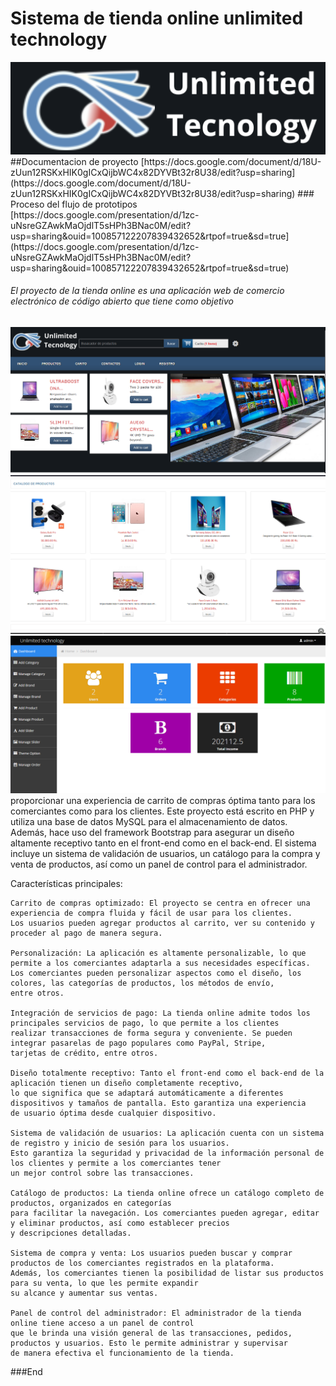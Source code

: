 # Sistema de tienda online unlimited technology
<img src="./img/logounlimited.png" alt="preview" width="600px" />
##Documentacion de proyecto
[https://docs.google.com/document/d/18U-zUun12RSKxHIK0gICxQijbWC4x82DYVBt32r8U38/edit?usp=sharing](https://docs.google.com/document/d/18U-zUun12RSKxHIK0gICxQijbWC4x82DYVBt32r8U38/edit?usp=sharing)
### Proceso del flujo de prototipos
[https://docs.google.com/presentation/d/1zc-uNsreGZAwkMaOjdlT5sHPh3BNac0M/edit?usp=sharing&ouid=100857122207839432652&rtpof=true&sd=true](https://docs.google.com/presentation/d/1zc-uNsreGZAwkMaOjdlT5sHPh3BNac0M/edit?usp=sharing&ouid=100857122207839432652&rtpof=true&sd=true)



###### El proyecto de la tienda online es una aplicación web de comercio electrónico de código abierto que tiene como objetivo
<img src="./img/Captura.PNG" alt="preview" width="600px" />
<img src="./img/Captura2.PNG" alt="preview" width="600px" />
<img src="./img/Captura3.PNG" alt="preview" width="600px" />
proporcionar una experiencia de carrito de compras óptima tanto para los comerciantes como para los clientes. 
Este proyecto está escrito en PHP y utiliza una base de datos MySQL para el almacenamiento de datos. 
Además, hace uso del framework Bootstrap para asegurar un diseño altamente receptivo tanto en el front-end como en el back-end. 
El sistema incluye un sistema de validación de usuarios, un catálogo para la compra y venta de productos, así como un panel de control
para el administrador.

Características principales:

    Carrito de compras optimizado: El proyecto se centra en ofrecer una experiencia de compra fluida y fácil de usar para los clientes. 
    Los usuarios pueden agregar productos al carrito, ver su contenido y proceder al pago de manera segura.

    Personalización: La aplicación es altamente personalizable, lo que permite a los comerciantes adaptarla a sus necesidades específicas.
    Los comerciantes pueden personalizar aspectos como el diseño, los colores, las categorías de productos, los métodos de envío, 
    entre otros.

    Integración de servicios de pago: La tienda online admite todos los principales servicios de pago, lo que permite a los clientes 
    realizar transacciones de forma segura y conveniente. Se pueden integrar pasarelas de pago populares como PayPal, Stripe, 
    tarjetas de crédito, entre otros.

    Diseño totalmente receptivo: Tanto el front-end como el back-end de la aplicación tienen un diseño completamente receptivo,
    lo que significa que se adaptará automáticamente a diferentes dispositivos y tamaños de pantalla. Esto garantiza una experiencia 
    de usuario óptima desde cualquier dispositivo.

    Sistema de validación de usuarios: La aplicación cuenta con un sistema de registro y inicio de sesión para los usuarios.
    Esto garantiza la seguridad y privacidad de la información personal de los clientes y permite a los comerciantes tener 
    un mejor control sobre las transacciones.

    Catálogo de productos: La tienda online ofrece un catálogo completo de productos, organizados en categorías 
    para facilitar la navegación. Los comerciantes pueden agregar, editar y eliminar productos, así como establecer precios 
    y descripciones detalladas.

    Sistema de compra y venta: Los usuarios pueden buscar y comprar productos de los comerciantes registrados en la plataforma.
    Además, los comerciantes tienen la posibilidad de listar sus productos para su venta, lo que les permite expandir 
    su alcance y aumentar sus ventas.

    Panel de control del administrador: El administrador de la tienda online tiene acceso a un panel de control 
    que le brinda una visión general de las transacciones, pedidos, productos y usuarios. Esto le permite administrar y supervisar
    de manera efectiva el funcionamiento de la tienda.

###End